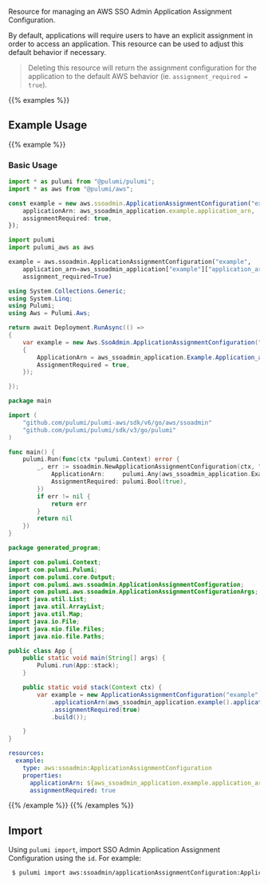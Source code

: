 Resource for managing an AWS SSO Admin Application Assignment Configuration.

By default, applications will require users to have an explicit assignment in order to access an application.
This resource can be used to adjust this default behavior if necessary.

> Deleting this resource will return the assignment configuration for the application to the default AWS behavior (ie. `assignment_required = true`).

{{% examples %}}
## Example Usage
{{% example %}}
### Basic Usage

```typescript
import * as pulumi from "@pulumi/pulumi";
import * as aws from "@pulumi/aws";

const example = new aws.ssoadmin.ApplicationAssignmentConfiguration("example", {
    applicationArn: aws_ssoadmin_application.example.application_arn,
    assignmentRequired: true,
});
```
```python
import pulumi
import pulumi_aws as aws

example = aws.ssoadmin.ApplicationAssignmentConfiguration("example",
    application_arn=aws_ssoadmin_application["example"]["application_arn"],
    assignment_required=True)
```
```csharp
using System.Collections.Generic;
using System.Linq;
using Pulumi;
using Aws = Pulumi.Aws;

return await Deployment.RunAsync(() => 
{
    var example = new Aws.SsoAdmin.ApplicationAssignmentConfiguration("example", new()
    {
        ApplicationArn = aws_ssoadmin_application.Example.Application_arn,
        AssignmentRequired = true,
    });

});
```
```go
package main

import (
	"github.com/pulumi/pulumi-aws/sdk/v6/go/aws/ssoadmin"
	"github.com/pulumi/pulumi/sdk/v3/go/pulumi"
)

func main() {
	pulumi.Run(func(ctx *pulumi.Context) error {
		_, err := ssoadmin.NewApplicationAssignmentConfiguration(ctx, "example", &ssoadmin.ApplicationAssignmentConfigurationArgs{
			ApplicationArn:     pulumi.Any(aws_ssoadmin_application.Example.Application_arn),
			AssignmentRequired: pulumi.Bool(true),
		})
		if err != nil {
			return err
		}
		return nil
	})
}
```
```java
package generated_program;

import com.pulumi.Context;
import com.pulumi.Pulumi;
import com.pulumi.core.Output;
import com.pulumi.aws.ssoadmin.ApplicationAssignmentConfiguration;
import com.pulumi.aws.ssoadmin.ApplicationAssignmentConfigurationArgs;
import java.util.List;
import java.util.ArrayList;
import java.util.Map;
import java.io.File;
import java.nio.file.Files;
import java.nio.file.Paths;

public class App {
    public static void main(String[] args) {
        Pulumi.run(App::stack);
    }

    public static void stack(Context ctx) {
        var example = new ApplicationAssignmentConfiguration("example", ApplicationAssignmentConfigurationArgs.builder()        
            .applicationArn(aws_ssoadmin_application.example().application_arn())
            .assignmentRequired(true)
            .build());

    }
}
```
```yaml
resources:
  example:
    type: aws:ssoadmin:ApplicationAssignmentConfiguration
    properties:
      applicationArn: ${aws_ssoadmin_application.example.application_arn}
      assignmentRequired: true
```
{{% /example %}}
{{% /examples %}}

## Import

Using `pulumi import`, import SSO Admin Application Assignment Configuration using the `id`. For example:

```sh
 $ pulumi import aws:ssoadmin/applicationAssignmentConfiguration:ApplicationAssignmentConfiguration example arn:aws:sso::012345678901:application/id-12345678
```
 